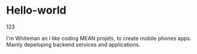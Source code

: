 # Hello-world
123

I'm Whiteman an i like coding MEAN projets, to create mobile phones apps. Mainly depeloping backend services and applications.
